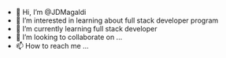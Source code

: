 - 👋 Hi, I’m @JDMagaldi
- 👀 I’m interested in learning about full stack developer program
- 🌱 I’m currently learning full stack developer
- 💞️ I’m looking to collaborate on ...
- 📫 How to reach me ...

<!---
JDMagaldi/JDMagaldi is a ✨ special ✨ repository because its `README.md` (this file) appears on your GitHub profile.
You can click the Preview link to take a look at your changes.
--->
